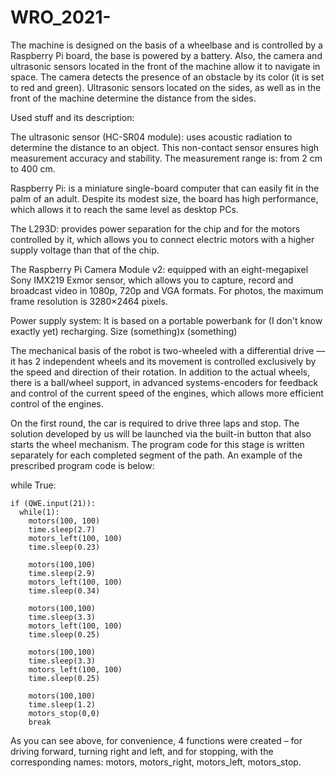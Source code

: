 # WRO_2021-
The machine is designed on the basis of a wheelbase and is controlled by a Raspberry Pi board, the base is powered by a battery. Also, the camera and ultrasonic sensors located in the front of the machine allow it to navigate in space. The camera detects the presence of an obstacle by its color (it is set to red and green). Ultrasonic sensors located on the sides, as well as in the front of the machine determine the distance from the sides.

Used stuff and its description:

The ultrasonic sensor (HC-SR04 module): uses acoustic radiation to determine the distance to an object. This non-contact sensor ensures high measurement accuracy and stability. The measurement range is: from 2 cm to 400 cm.

Raspberry Pi: is a miniature single-board computer that can easily fit in the palm of an adult. Despite its modest size, the board has high performance, which allows it to reach the same level as desktop PCs.

The L293D: provides power separation for the chip and for the motors controlled by it, which allows you to connect electric motors with a higher supply voltage than that of the chip.

The Raspberry Pi Camera Module v2: equipped with an eight-megapixel Sony IMX219 Exmor sensor, which allows you to capture, record and broadcast video in 1080p, 720p and VGA formats. For photos, the maximum frame resolution is 3280×2464 pixels.

Power supply system: It is based on a portable powerbank for (I don't know exactly yet) recharging. Size (something)x (something)

The mechanical basis of the robot is two-wheeled with a differential drive — it has 2 independent wheels and its movement is controlled exclusively by the speed and direction of their rotation. In addition to the actual wheels, there is a ball/wheel support, in advanced systems-encoders for feedback and control of the current speed of the engines, which allows more efficient control of the engines.

On the first round, the car is required to drive three laps and stop. The solution developed by us will be launched via the built-in button that also starts the wheel mechanism. The program code for this stage is written separately for each completed segment of the path. An example of the prescribed program code is below:

   while True:

    if (QWE.input(21)):
      while(1):
        motors(100, 100)
        time.sleep(2.7)
        motors_left(100, 100)
        time.sleep(0.23)
      
        motors(100,100)
        time.sleep(2.9)
        motors_left(100, 100)
        time.sleep(0.34)
      
        motors(100,100)
        time.sleep(3.3)
        motors_left(100, 100)
        time.sleep(0.25)
      
        motors(100,100)
        time.sleep(3.3)
        motors_left(100, 100)
        time.sleep(0.25)
      
        motors(100,100)
        time.sleep(1.2)
        motors_stop(0,0)
        break

As you can see above, for convenience, 4 functions were created – for driving forward, turning right and left, and for stopping, with the corresponding names: motors, motors_right, motors_left, motors_stop.



